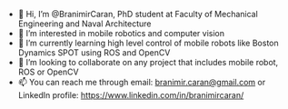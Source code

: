 - 👋 Hi, I’m @BranimirCaran, PhD student at Faculty of Mechanical Engineering and Naval Architecture
- 👀 I’m interested in mobile robotics and computer vision
- 🌱 I’m currently learning high level control of mobile robots like Boston Dynamics SPOT using ROS and OpenCV
- 💞️ I’m looking to collaborate on any project that includes mobile robot, ROS or OpenCV
- 📫 You can reach me through email: branimir.caran@gmail.com or LinkedIn profile: https://www.linkedin.com/in/branimircaran/

<!---
BCaran/BCaran is a ✨ special ✨ repository because its `README.md` (this file) appears on your GitHub profile.
You can click the Preview link to take a look at your changes.
--->
